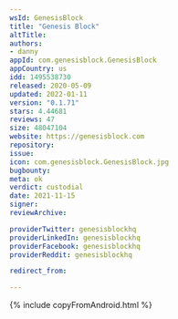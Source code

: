 ```yaml
---
wsId: GenesisBlock
title: "Genesis Block"
altTitle: 
authors:
- danny
appId: com.genesisblock.GenesisBlock
appCountry: us
idd: 1495538730
released: 2020-05-09
updated: 2022-01-11
version: "0.1.71"
stars: 4.44681
reviews: 47
size: 48047104
website: https://genesisblock.com
repository: 
issue: 
icon: com.genesisblock.GenesisBlock.jpg
bugbounty: 
meta: ok
verdict: custodial
date: 2021-11-15
signer: 
reviewArchive:

providerTwitter: genesisblockhq
providerLinkedIn: genesisblockhq
providerFacebook: genesisblockhq
providerReddit: genesisblockhq

redirect_from:

---
```


{% include copyFromAndroid.html %}
